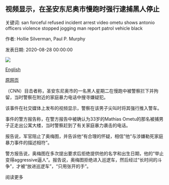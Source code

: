 ## 视频显示，在圣安东尼奥市慢跑时强行逮捕黑人停止

关键词: san forceful refused incident arrest video ometu shows antonio officers violence stopped jogging man report patrol vehicle black

作者: Hollie Silverman, Paul P. Murphy

发表日期: 2020-08-28 00:00:00

![](https://cdn.cnn.com/cnnnext/dam/assets/200828190021-black-man-arrested-jogging-san-antonio-texas-super-tease.jpg)

[English](Video%20shows%20forceful%20arrest%20of%20Black%20man%20stopped%20while%20jogging%20in%20San%20Antonio.md)

[原网页](https://edition.cnn.com/2020/08/28/us/san-antonio-black-man-arrested-trnd/index.html)

（CNN）目击者称，圣安东尼奥市的一名黑人星期二在慢跑中被警察拦下并拘留，当时警察在附近的家庭暴力电话中搜寻嫌疑犯。

该事件在社交媒体上发布的视频显示，警察在该男子尖叫时将其强行推入警车。

事件的警方报告称，在警方报告中被确认为33岁的Mathias Ometu的那名被捕男子正走出公寓大楼，当时警察赶到了有关家庭暴力袭击的电话。

报告说，军官阻止了奥梅图，并告诉他“有合理的怀疑，相信”他“与涉嫌勒死家庭暴力事件的描述相符”。

警方报告说，奥梅图在多次提出要求后拒绝提供他的名字和出生日期，他的“举止变得aggressive逼人”。报告说，奥梅图拒绝进入巡逻车，然后经过“长时间的斗争”，才被“放进巡逻车”，​​“只用张开的手”。

阅读更多